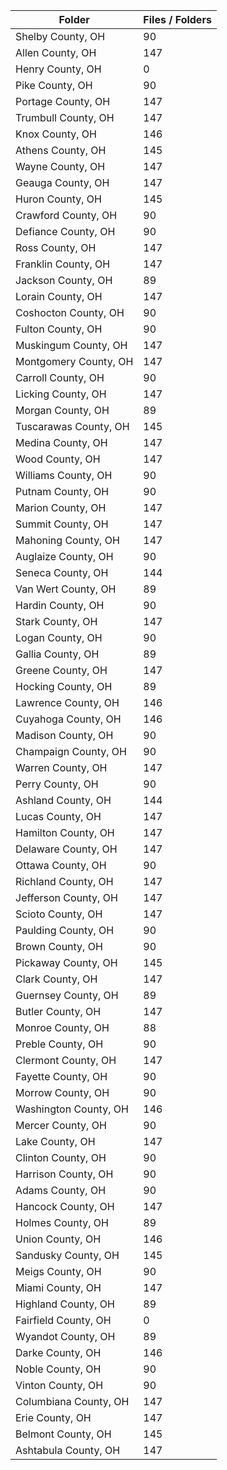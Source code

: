 | Folder                |   Files / Folders |
|-----------------------|-------------------|
| Shelby County, OH     |                90 |
| Allen County, OH      |               147 |
| Henry County, OH      |                 0 |
| Pike County, OH       |                90 |
| Portage County, OH    |               147 |
| Trumbull County, OH   |               147 |
| Knox County, OH       |               146 |
| Athens County, OH     |               145 |
| Wayne County, OH      |               147 |
| Geauga County, OH     |               147 |
| Huron County, OH      |               145 |
| Crawford County, OH   |                90 |
| Defiance County, OH   |                90 |
| Ross County, OH       |               147 |
| Franklin County, OH   |               147 |
| Jackson County, OH    |                89 |
| Lorain County, OH     |               147 |
| Coshocton County, OH  |                90 |
| Fulton County, OH     |                90 |
| Muskingum County, OH  |               147 |
| Montgomery County, OH |               147 |
| Carroll County, OH    |                90 |
| Licking County, OH    |               147 |
| Morgan County, OH     |                89 |
| Tuscarawas County, OH |               145 |
| Medina County, OH     |               147 |
| Wood County, OH       |               147 |
| Williams County, OH   |                90 |
| Putnam County, OH     |                90 |
| Marion County, OH     |               147 |
| Summit County, OH     |               147 |
| Mahoning County, OH   |               147 |
| Auglaize County, OH   |                90 |
| Seneca County, OH     |               144 |
| Van Wert County, OH   |                89 |
| Hardin County, OH     |                90 |
| Stark County, OH      |               147 |
| Logan County, OH      |                90 |
| Gallia County, OH     |                89 |
| Greene County, OH     |               147 |
| Hocking County, OH    |                89 |
| Lawrence County, OH   |               146 |
| Cuyahoga County, OH   |               146 |
| Madison County, OH    |                90 |
| Champaign County, OH  |                90 |
| Warren County, OH     |               147 |
| Perry County, OH      |                90 |
| Ashland County, OH    |               144 |
| Lucas County, OH      |               147 |
| Hamilton County, OH   |               147 |
| Delaware County, OH   |               147 |
| Ottawa County, OH     |                90 |
| Richland County, OH   |               147 |
| Jefferson County, OH  |               147 |
| Scioto County, OH     |               147 |
| Paulding County, OH   |                90 |
| Brown County, OH      |                90 |
| Pickaway County, OH   |               145 |
| Clark County, OH      |               147 |
| Guernsey County, OH   |                89 |
| Butler County, OH     |               147 |
| Monroe County, OH     |                88 |
| Preble County, OH     |                90 |
| Clermont County, OH   |               147 |
| Fayette County, OH    |                90 |
| Morrow County, OH     |                90 |
| Washington County, OH |               146 |
| Mercer County, OH     |                90 |
| Lake County, OH       |               147 |
| Clinton County, OH    |                90 |
| Harrison County, OH   |                90 |
| Adams County, OH      |                90 |
| Hancock County, OH    |               147 |
| Holmes County, OH     |                89 |
| Union County, OH      |               146 |
| Sandusky County, OH   |               145 |
| Meigs County, OH      |                90 |
| Miami County, OH      |               147 |
| Highland County, OH   |                89 |
| Fairfield County, OH  |                 0 |
| Wyandot County, OH    |                89 |
| Darke County, OH      |               146 |
| Noble County, OH      |                90 |
| Vinton County, OH     |                90 |
| Columbiana County, OH |               147 |
| Erie County, OH       |               147 |
| Belmont County, OH    |               145 |
| Ashtabula County, OH  |               147 |